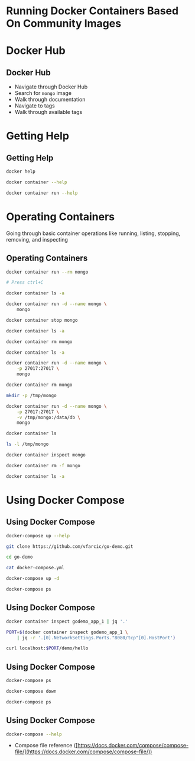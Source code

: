# Running Docker Containers Based On Community Images


# Docker Hub


## Docker Hub

* Navigate through Docker Hub
* Search for `mongo` image
* Walk through documentation
* Navigate to tags
* Walk through available tags


# Getting Help


## Getting Help

```bash
docker help

docker container --help

docker container run --help
```


# Operating Containers

Going through basic container operations like running, listing, stopping, removing, and inspecting


## Operating Containers

```bash
docker container run --rm mongo

# Press ctrl+C

docker container ls -a

docker container run -d --name mongo \
    mongo

docker container stop mongo

docker container ls -a

docker container rm mongo

docker container ls -a

docker container run -d --name mongo \
    -p 27017:27017 \
    mongo

docker container rm mongo

mkdir -p /tmp/mongo

docker container run -d --name mongo \
    -p 27017:27017 \
    -v /tmp/mongo:/data/db \
    mongo

docker container ls

ls -l /tmp/mongo

docker container inspect mongo

docker container rm -f mongo

docker container ls -a
```


# Using Docker Compose


## Using Docker Compose

```bash
docker-compose up --help

git clone https://github.com/vfarcic/go-demo.git

cd go-demo

cat docker-compose.yml

docker-compose up -d

docker-compose ps
```


## Using Docker Compose

```bash
docker container inspect godemo_app_1 | jq '.'

PORT=$(docker container inspect godemo_app_1 \
    | jq -r '.[0].NetworkSettings.Ports."8080/tcp"[0].HostPort')

curl localhost:$PORT/demo/hello
```


## Using Docker Compose

```bash
docker-compose ps

docker-compose down

docker-compose ps
```


## Using Docker Compose

```bash
docker-compose --help
```

* Compose file reference ([https://docs.docker.com/compose/compose-file/](https://docs.docker.com/compose/compose-file/))

